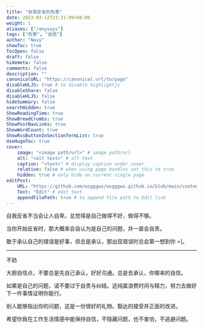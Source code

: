 ```yaml
---
title: "自我反省的危害"
date: 2023-03-12T23:31:09+08:00
weight: 1
aliases: ["/anysays"]
tags: ["危害", "自信"]
author: "Navy"
showToc: true
TocOpen: false
draft: false
hidemeta: false
comments: false
description: ""
canonicalURL: "https://canonical.url/to/page"
disableHLJS: true # to disable highlightjs
disableShare: false
disableHLJS: false
hideSummary: false
searchHidden: true
ShowReadingTime: true
ShowBreadCrumbs: true
ShowPostNavLinks: true
ShowWordCount: true
ShowRssButtonInSectionTermList: true
UseHugoToc: true
cover:
    image: "<image path/url>" # image path/url
    alt: "<alt text>" # alt text
    caption: "<text>" # display caption under cover
    relative: false # when using page bundles set this to true
    hidden: true # only hide on current single page
editPost:
    URL: "https://github.com/wsgggws/wsgggws.github.io/blob/main/content"
    Text: "Edit" # edit text
    appendFilePath: true # to append file path to Edit link
---
```


自我反省不当会让人自卑。总觉得是自己做得不好，做得不够。

当你开始反省时，那大概率会自认为是自己的问题，并一直会自责。

敢于承认自己的错误是好事，但总是承认，那出现错误时总会第一想到你 =]。

---
不妨

大胆自信点，不要总是先自己承认，好好沟通。总是去承认，你哪来的自信。

如果是自己的问题，请不要过于自责与纠结。这纯属浪费时间与精力，努力去做好下一件事情证明你能行。

别人能够指出你的问题，这是一份很好的礼物。豁达的接受并正面的改进。

希望你我在工作生活情感中能保持自信，不隐藏问题，也不害怕，不逃避问题。
